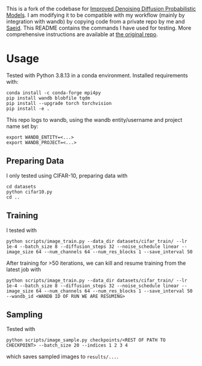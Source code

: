This is a fork of the codebase for [Improved Denoising Diffusion Probabilistic Models](https://arxiv.org/abs/2102.09672). I am modifying it to be compatible with my workflow (mainly by integration with wandb) by copying code from a private repo by me and [Saeid](https://github.com/saeidnp/). This README contains the commands I have used for testing. More comprehensive instructions are available at [the original repo](https://github.com/openai/improved-diffusion).

# Usage

Tested with Python 3.8.13 in a conda environment. Installed requirements with:
```
conda install -c conda-forge mpi4py
pip install wandb blobfile tqdm
pip install --upgrade torch torchvision
pip install -e .
```

This repo logs to wandb, using the wandb entity/username and project name set by:
```
export WANDB_ENTITY=<...>
export WANDB_PROJECT=<...>
```

## Preparing Data
I only tested using CIFAR-10, preparing data with
```
cd datasets
python cifar10.py
cd ..
```

## Training
I tested with
```
python scripts/image_train.py --data_dir datasets/cifar_train/ --lr 1e-4 --batch_size 8 --diffusion_steps 32 --noise_schedule linear --image_size 64 --num_channels 64 --num_res_blocks 1 --save_interval 50
```
After training for >50 iterations, we can kill and resume training from the latest job with
```
python scripts/image_train.py --data_dir datasets/cifar_train/ --lr 1e-4 --batch_size 8 --diffusion_steps 32 --noise_schedule linear --image_size 64 --num_channels 64 --num_res_blocks 1 --save_interval 50 --wandb_id <WANDB ID OF RUN WE ARE RESUMING>
```

## Sampling
Tested with
```
python scripts/image_sample.py checkpoints/<REST OF PATH TO CHECKPOINT> --batch_size 20 --indices 1 2 3 4
```
which saves sampled images to `results/...`.
